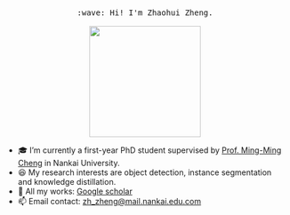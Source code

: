 <p align="center">
  <br><br>
  <samp>
    :wave: Hi! I'm Zhaohui Zheng.<br><br>
    <img src="https://gimg2.baidu.com/image_search/src=http%3A%2F%2Ftva1.sinaimg.cn%2Flarge%2F6e3e5b9bgy1g3gu3otp26g208r08qe6r.gif&refer=http%3A%2F%2Ftva1.sinaimg.cn&app=2002&size=f9999,10000&q=a80&n=0&g=0n&fmt=auto?sec=1654960741&t=2480fea45ef416335964138e58cf2ccc" width="200px" align="center">
  </samp>
</p>

- :mortar_board: I’m currently a first-year PhD student supervised by [Prof. Ming-Ming Cheng](https://mmcheng.net) in Nankai University.
- :laughing: My research interests are object detection, instance segmentation and knowledge distillation.
- :page_with_curl: All my works: [Google scholar](https://scholar.google.com/citations?user=0X71NDYAAAAJ&hl=zh-CN&oi=ao)
- :mailbox: Email contact: zh_zheng@mail.nankai.edu.com
